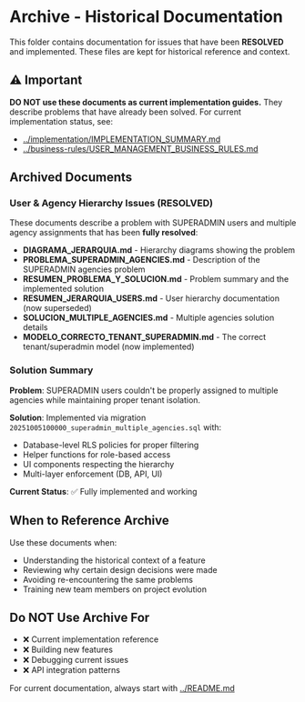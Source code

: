 # Archive - Historical Documentation

This folder contains documentation for issues that have been **RESOLVED** and implemented. These files are kept for historical reference and context.

## ⚠️ Important

**DO NOT use these documents as current implementation guides.** They describe problems that have already been solved. For current implementation status, see:

- [../implementation/IMPLEMENTATION_SUMMARY.md](../implementation/IMPLEMENTATION_SUMMARY.md)
- [../business-rules/USER_MANAGEMENT_BUSINESS_RULES.md](../business-rules/USER_MANAGEMENT_BUSINESS_RULES.md)

## Archived Documents

### User & Agency Hierarchy Issues (RESOLVED)

These documents describe a problem with SUPERADMIN users and multiple agency assignments that has been **fully resolved**:

- **DIAGRAMA_JERARQUIA.md** - Hierarchy diagrams showing the problem
- **PROBLEMA_SUPERADMIN_AGENCIES.md** - Description of the SUPERADMIN agencies problem
- **RESUMEN_PROBLEMA_Y_SOLUCION.md** - Problem summary and the implemented solution
- **RESUMEN_JERARQUIA_USERS.md** - User hierarchy documentation (now superseded)
- **SOLUCION_MULTIPLE_AGENCIES.md** - Multiple agencies solution details
- **MODELO_CORRECTO_TENANT_SUPERADMIN.md** - The correct tenant/superadmin model (now implemented)

### Solution Summary

**Problem**: SUPERADMIN users couldn't be properly assigned to multiple agencies while maintaining proper tenant isolation.

**Solution**: Implemented via migration `20251005100000_superadmin_multiple_agencies.sql` with:
- Database-level RLS policies for proper filtering
- Helper functions for role-based access
- UI components respecting the hierarchy
- Multi-layer enforcement (DB, API, UI)

**Current Status**: ✅ Fully implemented and working

## When to Reference Archive

Use these documents when:
- Understanding the historical context of a feature
- Reviewing why certain design decisions were made
- Avoiding re-encountering the same problems
- Training new team members on project evolution

## Do NOT Use Archive For

- ❌ Current implementation reference
- ❌ Building new features
- ❌ Debugging current issues
- ❌ API integration patterns

For current documentation, always start with [../README.md](../README.md)

